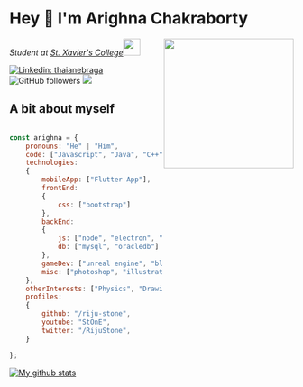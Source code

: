 # Hey :wave: I'm Arighna Chakraborty
<img align='right' src="https://media.tenor.co/images/e3b44792cbe73b6e4838f7479bd4e9a2/tenor.gif" width="230">
<p><em>Student at <a href="https://www.sxccal.edu/">St. Xavier's College</a><img src="https://media.giphy.com/media/WUlplcMpOCEmTGBtBW/giphy.gif" width="30"> 
</em></p>

[![Linkedin: thaianebraga](https://img.shields.io/badge/-arighna-blue?style=flat-square&logo=Linkedin&logoColor=white&link=https://www.linkedin.com/in/arighna-chakraborty-509539113/)](https://www.linkedin.com/in/arighna-chakraborty-509539113/)
![GitHub followers](https://img.shields.io/github/followers/riju-stone?label=Follow&style=social)
![](https://visitor-badge.glitch.me/badge?page_id=riju-stone.riju-stone)

## A bit about myself

```javascript

const arighna = {
    pronouns: "He" | "Him",
    code: ["Javascript", "Java", "C++", "C", "Python"],
    technologies: 
    {
        mobileApp: ["Flutter App"],
        frontEnd: 
        {
            css: ["bootstrap"]
        },
        backEnd: 
        {
            js: ["node", "electron", "react"],
            db: ["mysql", "oracledb"]
        },
        gameDev: ["unreal engine", "blender"],
        misc: ["photoshop", "illustrator"]
    },
    otherInterests: ["Physics", "Drawing/Painting", "Gaming"],
    profiles:
    {
        github: "/riju-stone",
        youtube: "StOnE",
        twitter: "/RijuStone",
    }

};
```

[![My github stats](https://github-readme-stats.vercel.app/api?username=riju-stone)](https://github.com/anuraghazra/github-readme-stats)
